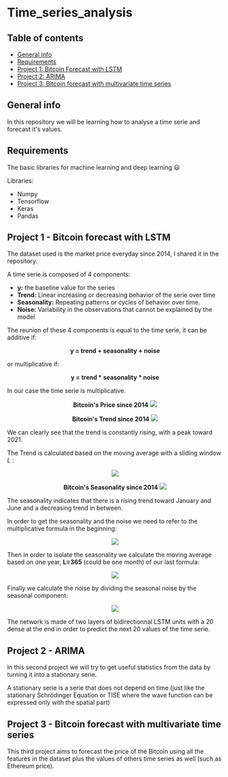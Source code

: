 # Time_series_analysis

## Table of contents
* [General info](#general-info)
* [Requirements](#requirements)
* [Project 1: Bitcoin Forecast with LSTM](#project-1---Bitcoin-Forecast-with-LSTM)
* [Project 2: ARIMA](#Project-2---ARIMA)
* [Project 3: Bitcoin forecast with multivariate time series](#Project-3---Bitcoin-forecast-with-multivariate-time-series)

## General info
In this repository we will be learning how to analyse a time serie and forecast it's values.

## Requirements

The basic libraries for machine learning and deep learning 😃

Libraries:
* Numpy
* Tensorflow
* Keras
* Pandas

## Project 1 - Bitcoin forecast with LSTM

The dataset used is the market price everyday since 2014, I shared it in the repository.

A time serie is composed of 4 components:
* <b>y:</b> the baseline value for the series
* <b>Trend:</b> Linear increasing or decreasing behavior of the serie over time
* <b>Seasonality:</b> Repeating patterns or cycles of behavior over time.
* <b>Noise:</b> Variability in the observations that cannot be explained by the model

The reunion of these 4 components is equal to the time serie, it can be additive if:

<p align="center"> <b>y = trend + seasonality + noise</b> </p>

or multiplicative if:

<p align="center"> <b>y = trend * seasonality * noise</b> </p>

In our case the time serie is multiplicative.

<p align="center"> <b>Bitcoin's Price since 2014</b>
<img src="https://user-images.githubusercontent.com/65224852/137589114-bf28c5be-3210-4ebe-b76a-25a5d44fc34f.png">
</p>

<p align="center"> <b>Bitcoin's Trend since 2014</b>
<img src="https://user-images.githubusercontent.com/65224852/137589120-86e8e6bb-d8b7-486c-91cb-9fe7d2cc132a.png">
</p>

We can clearly see that the trend is constantly rising, with a peak toward 2021.

The Trend is calculated based on the moving average with a sliding window *L* :

<p align="center">
<img src="https://user-images.githubusercontent.com/65224852/137881530-f5e11af9-661a-46e6-9943-573de48c4e52.PNG">
</p>

<p align="center"> <b>Bitcoin's Seasonality since 2014</b>
<img src="https://user-images.githubusercontent.com/65224852/137592003-189d5162-1830-44ca-a075-c6ab8d410f52.png">
</p>

The seasonality indicates that there is a rising trend toward January and June and a decreasing trend in between.

In order to get the seasonality and the noise we need to refer to the multiplicative formula in the beginning:

<p align="center">
<img src="https://user-images.githubusercontent.com/65224852/137880794-24879d5d-4e8b-45f7-bb43-b11e8fd6ea31.PNG">
</p>

Then in order to isolate the seasonality we calculate the moving average based on one year, **L=365** (could be one month) of our last formula:

<p align="center">
<img src="https://user-images.githubusercontent.com/65224852/137884804-207fd775-30ec-41a4-8a0e-2355c2eee62b.PNG">
</p>

Finally we calculate the noise by dividing the seasonal noise by the seasonal component:

<p align="center">
<img src="https://user-images.githubusercontent.com/65224852/137888988-d0bca21d-7793-4600-aacc-31dcb7f9b144.PNG">
</p>

The network is made of two layers of bidirectionnal LSTM units with a 20 dense at the end in order to predict the next 20 values of the time serie.

## Project 2 - ARIMA

In this second project we will try to get useful statistics from the data by turning it into a stationary serie.

A stationary serie is a serie that does not depend on time (just like the stationary Schrödinger Equation or TISE where the wave function can be expressed only with the spatial part)

## Project 3 - Bitcoin forecast with multivariate time series

This third project aims to forecast the price of the Bitcoin using all the features in the dataset plus the values of others time series as well (such as Ethereum price).
